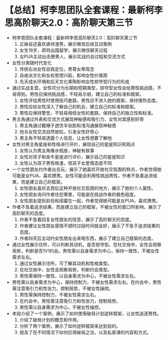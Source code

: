 # 【总结】柯李思团队全套课程：最新柯李思高阶聊天2.0：高阶聊天第三节

-   柯李思团队全套课程：最新柯李思高阶聊天2.0：高阶聊天第三节
    1.  正妹自述喜欢虐待渣男，展示微信后续互动案例
    2.  女生18岁，即将出国留学，展示微信聊天过程
    3.  女PUA主动出击撩男人，展示实战约会过程和交流方式
-   女性分类随时代变化
    1.  传统右派女性自我定位，男尊女卑观念
    2.  自由派文化和女权思想兴起，影响女性价值观
    3.  先天成长环境和后天文化熏陶影响女性掠夺型行为的形成
-   通过实战复盘，女性可分为长期和短期类型，掠夺型女性会给男性挑战感，不易得到。男性应保持挑战感，不轻易示弱，建立自己的标准和框架。
    1.  女性评估男性时使用技巧套路，男性应不进入她的框架，保持慢热态度。
    2.  男性应给女性深入了解自己的机会，建立自己的标准和框架。
    3.  男性应保持警觉，不轻易相信女性的套路，保持自己的独立性和标准。
-   男主角通过外表和交流方式展现神秘感和吸引力，女性对其感到好奇
    1.  男主角通过戴帽子遮住半张脸和浅沟通展现神秘感
    2.  他与女性交流自然放松，引发女性好奇心
    3.  男主角不轻易透露个人信息，让女性想要了解他
-   女性对男主角星座和性格进行评价，展现自己的星座知识和观点
    1.  女性认为男主角像水瓶座，神秘有故事
    2.  女性对双子和金牛星座进行评价，展示自己的星座知识
    3.  女性认为双子男性格渣，但双子女爱情态度不同
-   一个女性朋友约作者出去玩，展示了她喜欢开放社交氛围的特点，作者觉得她可能是女PUA，喜欢撩男。女性可能会利用性挑战男性，作者不急着追求结果，而是建立自己的框架。
    1.  女性朋友喜欢去霓虹这种开放社交氛围的地方，展示了她的个人属性。
    2.  女性朋友询问作者住在哪里，可能是在挑战作者的极色程度。
    3.  女性朋友提到前任和闺蜜在一起，作者觉得她可能是女PUA，喜欢撩男。
-   作者不急着追求结果，而是建立自己的框架，不被女性的窗口所影响，展示了高阶聊天的态度。
    1.  作者不急着回复女性朋友的信息，展示了高阶聊天的态度。
    2.  作者建议女性朋友感情不顺时过段时间就会好，展示了不急于追求结果的态度。
    3.  作者四天后主动约女性朋友出来喝东西，展示了建立自己框架的态度。
-   通过女性展示住所，可以判断其动机，是否掠夺型。在社交局中，女性会观察局势，判断是否1V1约会。男性需以自身需求为中心，保持一致性，不被女性需求左右。
    1.  通过女性展示住所，可了解其动机和性格类型。
    2.  在社交局中，女性会观察局势，判断约会类型。
    3.  男性需保持一致性，以自身需求为中心，不被女性需求左右。
-   男性需以自身需求为中心，保持控制力，不被女性需求左右。在约会中，男性需注意吸引力和性张力，控制局势，不被女性操控。
    1.  男性需保持控制力，不被女性需求左右。
    2.  在约会中，男性需注意吸引力和性张力，控制局势。
    3.  男性需以自身需求为中心，不被女性操控。
-   本段介绍了一个案例，展示了如何使用破局计划逆转框架，让女性追逐男性。
    1.  介绍了破局计划的概念和作用。
    2.  分析了两个案例，展示了如何逆转框架来达到目的。
    3.  提及了在不同情况下如何应用破局之法，以及私密课的内容和方式。